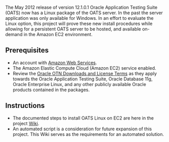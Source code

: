 The May 2012 release of version 12.1.0.1 Oracle Application Testing Suite (OATS) now has a Linux package of the 
OATS server. In the past the server application was only available for Windows. 
In an effort to evaluate the Linux option, this project will prove these new install 
procedures while allowing for a persistent OATS server to be hosted, and available on-demand in the Amazon EC2 environment.

## Prerequisites
* An account with [Amazon Web Services](http://aws.amazon.com/).
* The Amazon Elastic Compute Cloud (Amazon EC2) service enabled.
* Review the [Oracle OTN Downloads and License Terms](http://www.oracle.com/technetwork/indexes/downloads/index.html) 
as they apply towards the Oracle Application Testing Suite, Oracle Database 11g, Oracle Enterprise Linux, 
and any other publicly available Oracle products contained in the packages.

## Instructions
* The documented steps to install OATS Linux on EC2 are here in the project 
[Wiki](https://github.com/glennschler/oats-linux-ec2/wiki/Oracle-Application-Testing-Suite-on-Linux).
* An automated script is a consideration for future expansion of this project. 
This Wiki serves as the requirements for an automated solution.
